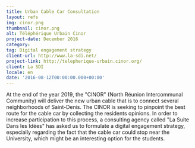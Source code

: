 ```yaml
---
title: Urban Cable Car Consultation
layout: refs
img: cinor.png
thumbnail: cinor.png
alt: Téléphérique Urbain Cinor
project-date: December 2016
category: 
tag: Digital engagement strategy
client-url: http://www.la-sdi.net/
project-link: http://telepherique-urbain.cinor.org/
client: La SDI
locale: en
date: '2016-08-12T00:00:00.000+00:00'
---
```


At the end of the year 2019, the "CINOR" (North Réunion Intercommunal Community) will deliver the new urban cable that is to connect several neighborhoods of Saint-Denis. The CINOR is seeking to pinpoint the best route for the cable car by collecting the residents opinions. In order to increase participation to this process, a consulting agency called "La Suite Dans les Idées" has asked us to formulate a digital engagement strategy, especially regarding the fact that the cable car could stop near the University, which might be an interesting option for the students.
